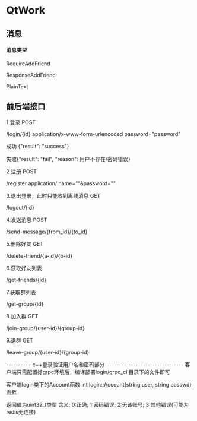 ﻿# QtWork



## 消息

#### 消息类型

RequireAddFriend

ResponseAddFriend 



PlainText





## 前后端接口

1.登录 POST

/login/{id}  application/x-www-form-urlencoded password="password"

成功 {"result": "success"}

失败{"result": "fail", "reason":  用户不存在/密码错误}



2.注册 POST

/register           application/ name=""&password=""



3.退出登录，此时只能收到离线消息 GET

/logout/{id}



4.发送消息  POST

/send-message/{from_id}/{to_id}



5.删除好友 GET

/delete-friend/{a-id}/{b-id}



6.获取好友列表

/get-friends/{id}



7.获取群列表

/get-group/{id}



8.加入群 GET

/join-group/{user-id}/{group-id}



9.退群 GET

/leave-group/{user-id}/{group-id}




-----------c++登录验证用户名和密码部分---------------------------------
客户端只需配置好grpc环境后，编译部署login/grpc_cli目录下的文件即可

客户端login类下的Account函数
int login::Account(string user, string passwd)函数

返回值为uint32_t类型
含义: 0:正确; 1:密码错误; 2:无该账号; 3:其他错误(可能为redis无连接)
























